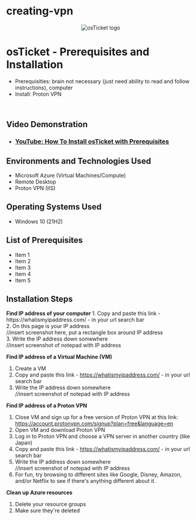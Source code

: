 # creating-vpn
<p align="center">
<img src="https://i.imgur.com/Clzj7Xs.png" alt="osTicket logo"/>
</p>

<h1>osTicket - Prerequisites and Installation</h1>

- Prerequisities: brain not necessary (just need ability to read and follow instructions), computer
- Install: Proton VPN
 <br />


<h2>Video Demonstration</h2>

- ### [YouTube: How To Install osTicket with Prerequisites](https://www.youtube.com)

<h2>Environments and Technologies Used</h2>

- Microsoft Azure (Virtual Machines/Compute)
- Remote Desktop
- Proton VPN (IIS)

<h2>Operating Systems Used </h2>

- Windows 10</b> (21H2)

<h2>List of Prerequisites</h2>

- Item 1
- Item 2
- Item 3
- Item 4
- Item 5

<h2>Installation Steps</h2>

<p>
<strong> Find IP address of your computer </strong>
1. Copy and paste this link - https://whatismyipaddress.com/ - in your url search bar <br>
2. On this page is your IP address <br>
//insert screenshot here, put a rectangle box around IP address <br>
3. Write the IP address down somewhere <br>
//insert screenshot of notepad with IP address


<strong> Find IP address of a Virtual Machine (VM) </strong>
1. Create a VM <br>
2. Copy and paste this link - https://whatismyipaddress.com/ - in your url search bar <br>
3. Write the IP address down somewhere <br>
//insert screenshot of notepad with IP address

<strong> Find IP address of a Proton VPN </strong>
1. Close VM and sign up for a free version of Proton VPN at this link: https://account.protonvpn.com/signup?plan=free&language=en <br>  
2. Open VM and download Proton VPN <br>
3. Log in to Proton VPN and choose a VPN server in another country (like Japan) <br>
4. Copy and paste this link - https://whatismyipaddress.com/ - in your url search bar <br>
5. Write the IP address down somewhere <br>
//insert screenshot of notepad with IP address <br>
6. For fun, try browsing to different sites like Google, Disney, Amazon, and/or Netflix to see if there's anything different about it. <br>
   
<strong> Clean up Azure resources </strong>
1. Delete your resource groups
2. Make sure they're deleted

</p>
<br />
